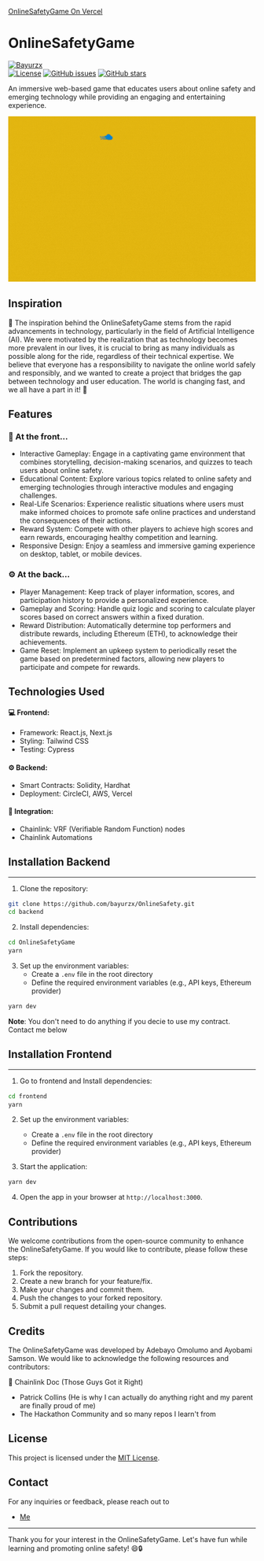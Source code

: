 [OnlineSafetyGame On Vercel](https://chainlink-hack-frontend.vercel.app/)

OnlineSafetyGame
================
[![Bayurzx](https://circleci.com/gh/Bayurzx/OnlineSafety.svg?style=svg)](https://app.circleci.com/pipelines/github/Bayurzx/OnlineSafety)  
[![License](https://img.shields.io/badge/license-MIT-blue.svg)](./LICENSE) 
[![GitHub issues](https://img.shields.io/github/issues/bayurzx/OnlineSafety)](https://github.com/bayurzx/OnlineSafety/issues) 
[![GitHub stars](https://img.shields.io/github/stars/bayurzx/OnlineSafety)](https://github.com/bayurzx/OnlineSafety/stargazers)

An immersive web-based game that educates users about online safety and emerging technology while providing an engaging and entertaining experience.

![OnlineSafetyGame Screenshot](./frontend/public/Screenshot.gif)

Inspiration
-----------

🌟 The inspiration behind the OnlineSafetyGame stems from the rapid advancements in technology, particularly in the field of Artificial Intelligence (AI). We were motivated by the realization that as technology becomes more prevalent in our lives, it is crucial to bring as many individuals as possible along for the ride, regardless of their technical expertise. We believe that everyone has a responsibility to navigate the online world safely and responsibly, and we wanted to create a project that bridges the gap between technology and user education. The world is changing fast, and we all have a part in it! 🌟

Features
--------

### 🚀 At the front...

-   Interactive Gameplay: Engage in a captivating game environment that combines storytelling, decision-making scenarios, and quizzes to teach users about online safety.
-   Educational Content: Explore various topics related to online safety and emerging technologies through interactive modules and engaging challenges.
-   Real-Life Scenarios: Experience realistic situations where users must make informed choices to promote safe online practices and understand the consequences of their actions.
-   Reward System: Compete with other players to achieve high scores and earn rewards, encouraging healthy competition and learning.
-   Responsive Design: Enjoy a seamless and immersive gaming experience on desktop, tablet, or mobile devices.

### ⚙️ At the back...

-   Player Management: Keep track of player information, scores, and participation history to provide a personalized experience.
-   Gameplay and Scoring: Handle quiz logic and scoring to calculate player scores based on correct answers within a fixed duration.
-   Reward Distribution: Automatically determine top performers and distribute rewards, including Ethereum (ETH), to acknowledge their achievements.
-   Game Reset: Implement an upkeep system to periodically reset the game based on predetermined factors, allowing new players to participate and compete for rewards.

Technologies Used
-----------------

#### 💻 Frontend:

-   Framework: React.js, Next.js
-   Styling: Tailwind CSS
-   Testing: Cypress

#### ⚙️ Backend:

-   Smart Contracts: Solidity, Hardhat
-   Deployment: CircleCI, AWS, Vercel

#### 🔗 Integration:

-   Chainlink: VRF (Verifiable Random Function) nodes
-   Chainlink Automations

## Installation Backend
------------

1.  Clone the repository:

``` sh
git clone https://github.com/bayurzx/OnlineSafety.git
cd backend
```
2.  Install dependencies:

``` sh
cd OnlineSafetyGame
yarn
```
    

3.  Set up the environment variables:
    -   Create a `.env` file in the root directory
    -   Define the required environment variables (e.g., API keys, Ethereum provider)

```sh
yarn dev
```

**Note**: You don't need to do anything if you decie to use my contract. Contact me below

## Installation Frontend
------------


1.  Go to frontend and Install dependencies:

``` sh
cd frontend
yarn
```

2.  Set up the environment variables:
    -   Create a `.env` file in the root directory
    -   Define the required environment variables (e.g., API keys, Ethereum provider)
    
3.  Start the application:

```sh
yarn dev
```

4.  Open the app in your browser at `http://localhost:3000`.



Contributions
-------------

We welcome contributions from the open-source community to enhance the OnlineSafetyGame. If you would like to contribute, please follow these steps:

1.  Fork the repository.
2.  Create a new branch for your feature/fix.
3.  Make your changes and commit them.
4.  Push the changes to your forked repository.
5.  Submit a pull request detailing your changes.

Credits
-------

The OnlineSafetyGame was developed by Adebayo Omolumo and Ayobami Samson. We would like to acknowledge the following resources and contributors:

🚀  Chainlink Doc (Those Guys Got it Right)
-   Patrick Collins (He is why I can actually do anything right and my parent are finally proud of me)
-   The Hackathon Community and so many repos I learn't from

License
-------

This project is licensed under the [MIT License](./LICENSE).

Contact
-------

For any inquiries or feedback, please reach out to
- <a href="mailto:bayurzx@gmail.com?subject=Hello%20Adebayo&body=Hi?">Me</a>

* * * * *

Thank you for your interest in the OnlineSafetyGame. Let's have fun while learning and promoting online safety! 😄🔒
